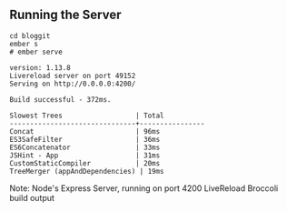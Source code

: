 ##  Running the Server

```
cd bloggit
ember s
# ember serve
```

```
version: 1.13.8
Livereload server on port 49152
Serving on http://0.0.0.0:4200/

Build successful - 372ms.

Slowest Trees                  | Total
-------------------------------+----------------
Concat                         | 96ms
ES3SafeFilter                  | 36ms
ES6Concatenator                | 33ms
JSHint - App                   | 31ms
CustomStaticCompiler           | 20ms
TreeMerger (appAndDependencies) | 19ms
```

Note:
Node's Express Server, running on port 4200
LiveReload
Broccoli build output